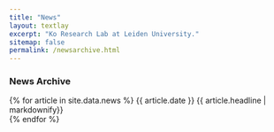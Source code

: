 ```yaml
---
title: "News"
layout: textlay
excerpt: "Ko Research Lab at Leiden University."
sitemap: false
permalink: /newsarchive.html
---
```


### News Archive

{% for article in site.data.news %}
{{ article.date }}
{{ article.headline | markdownify}}
<br>
{% endfor %}
